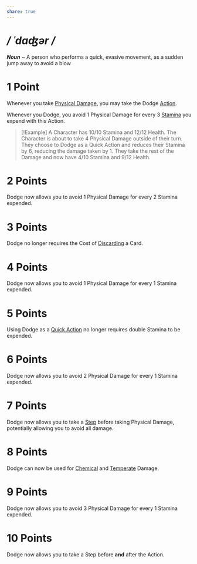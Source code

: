 ```yaml
---
share: true
---
```

# */ ˈdɑʤər /*
***Noun*** ~ A person who performs a quick, evasive movement, as a sudden jump away to avoid a blow

# 1 Point
Whenever you take [Physical Damage](../../Core/Damage.md#Physical), you may take the Dodge [Action](../../Core/Action.md).

Whenever you Dodge, you avoid 1 Physical Damage for every 3 [Stamina](../../Core/Stamina.md) you expend with this Action.

>[!Example]
>A Character has 10/10 Stamina and 12/12 Health.
>The Character is about to take 4 Physical Damage outside of their turn.
>They choose to Dodge as a Quick Action and reduces their Stamina by 6, reducing the damage taken by 1.
>They take the rest of the Damage and now have 4/10 Stamina and 9/12 Health.

# 2 Points
Dodge now allows you to avoid 1 Physical Damage for every 2 Stamina expended.
# 3 Points
Dodge no longer requires the Cost of [Discarding](../../Core/Deck.md#Discard) a Card.
# 4 Points
Dodge now allows you to avoid 1 Physical Damage for every 1 Stamina expended.
# 5 Points
Using Dodge as a [Quick Action](../../Core/Action.md#Quick%20Actions) no longer requires double Stamina to be expended.
# 6 Points
Dodge now allows you to avoid 2 Physical Damage for every 1 Stamina expended.
# 7 Points
Dodge now allows you to take a [Step](../../Core/Action.md#Step) before taking Physical Damage, potentially allowing you to avoid all damage.
# 8 Points
Dodge can now be used for [Chemical](../../Core/Damage.md#Chemical) and [Temperate](../../Core/Damage.md#Temperate) Damage.
# 9 Points
Dodge now allows you to avoid 3 Physical Damage for every 1 Stamina expended.
# 10 Points
Dodge now allows you to take a Step before **and** after the Action.